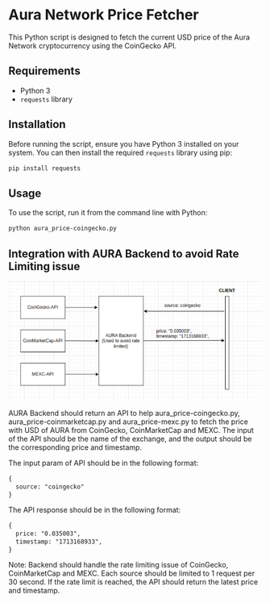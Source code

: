 # Aura Network Price Fetcher

This Python script is designed to fetch the current USD price of the Aura Network cryptocurrency using the CoinGecko API.

## Requirements

- Python 3
- `requests` library

## Installation

Before running the script, ensure you have Python 3 installed on your system. You can then install the required `requests` library using pip:

```bash
pip install requests
```

## Usage

To use the script, run it from the command line with Python:

```bash
python aura_price-coingecko.py
```

## Integration with AURA Backend to avoid Rate Limiting issue
![AURA-BE](./img/AURA-BE.png)

AURA Backend should return an API to help aura_price-coingecko.py, aura_price-coinmarketcap.py and aura_price-mexc.py to fetch the price with USD of AURA from CoinGecko, CoinMarketCap and MEXC.
The input of the API should be the name of the exchange, and the output should be the corresponding price and timestamp.

The input param of API should be in the following format:

```
{
  source: "coingecko"
}
```

The API response should be in the following format:

```
{
  price: "0.035003",
  timestamp: "1713168933",
}
```

Note: Backend should handle the rate limiting issue of CoinGecko, CoinMarketCap and MEXC. Each source should be limited to 1 request per 30 second. If the rate limit is reached, the API should return the latest price and timestamp.
